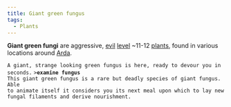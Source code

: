 ```yaml
---
title: Giant green fungus
tags:
  - Plants
---
```

**Giant green fungi** are aggressive, [evil](alignment "wikilink")
[level](level "wikilink") ~11-12 [plants](plant "wikilink"), found in
various locations around [Arda](Arda "wikilink").

`A giant, strange looking green fungus is here, ready to devour you in seconds.`
`>`**`examine fungus`**
`This giant green fungus is a rare but deadly species of giant fungus. Able`
`to animate itself it considers you its next meal upon which to lay new`
`fungal filaments and derive nourishment.`
